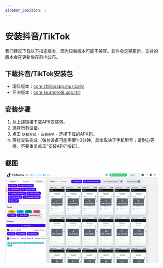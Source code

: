 ```yaml
---
sidebar_position: 3
---
```


# 安装抖音/TikTok

我们建议下载以下指定版本，因为较新版本可能不兼容。软件会定期更新，支持的版本会在更新后在群内公布。

## 下载抖音/TikTok安装包

* 国际版本：[com.zhiliaoapp.musically](https://apkpure.com/tiktok-musically-2024/com.zhiliaoapp.musically)
* 亚洲版本：[com.ss.android.ugc.trill](https://apkpure.com/tiktok/com.ss.android.ugc.trill)

## 安装步骤

1. 从上述链接下载APK安装包。
2. 选择所有设备。
3. 点击 `快捷方式` - `安装APK` - 选择下载的APK包。
4. 等待安装完成（每台设备可能需要1-3分钟，具体取决于手机型号；请耐心等待，不要重复点击"安装APK"按钮）。

## 截图

![install.png](../img/install.png)
